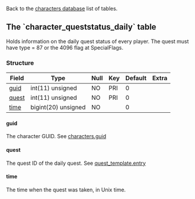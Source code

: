 Back to the [characters database](charactersdb_struct) list of tables.

The \`character\_queststatus\_daily\` table
-------------------------------------------

Holds information on the daily quest status of every player. The quest must have type = 87 or the 4096 flag at SpecialFlags.

### Structure

| **Field**                                  | **Type**            | **Null** | **Key** | **Default** | **Extra** |
|--------------------------------------------|---------------------|----------|---------|-------------|-----------|
| [guid](Character_queststatus_daily#guid)   | int(11) unsigned    | NO       | PRI     | 0           |           |
| [quest](Character_queststatus_daily#quest) | int(11) unsigned    | NO       | PRI     | 0           |           |
| [time](Character_queststatus_daily#time)   | bigint(20) unsigned | NO       |         | 0           |           |

#### guid

The character GUID. See [characters.guid](characters#guid)

#### quest

The quest ID of the daily quest. See [quest\_template.entry](quest_template#entry)

#### time

The time when the quest was taken, in Unix time.
